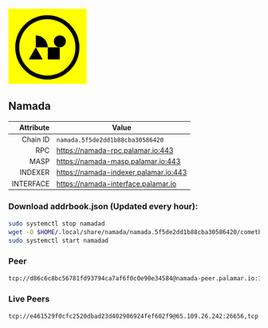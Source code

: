 ![Logo](https://raw.githubusercontent.com/Pa1amar/mainnets/refs/heads/main/namada/logo.png)
## Namada
| Attribute | Value |
|----------:|-------|
| Chain ID         | `namada.5f5de2dd1b88cba30586420` |
| RPC  | https://namada-rpc.palamar.io:443 |
| MASP  | https://namada-masp.palamar.io:443 |
| INDEXER | https://namada-indexer.palamar.io:443 |
| INTERFACE | https://namada-interface.palamar.io |

### Download addrbook.json (Updated every hour):
```bash
sudo systemctl stop namadad
wget -O $HOME/.local/share/namada/namada.5f5de2dd1b88cba30586420/cometbft/config/addrbook.json https://storage.palamar.io/mainnet/namada/addrbook.json
sudo systemctl start namadad
```
### Peer
```bash
tcp://d86c6c8bc56781fd93794ca7af6f0c0e90e34584@namada-peer.palamar.io:16656
```




























































































































































































































































































































































































































































































































































### Live Peers
```
tcp://e461529f0cfc2520dbad23d402906924fef602f9@65.109.26.242:26656,tcp://df4fed252c4820880f86d82a359475c2c5d6448d@206.72.196.131:26656,tcp://0834884bad0e0e4a21e8dc2a1df753a2887a5900@46.250.254.58:26656,tcp://509f1e843cf881650a4151aa804ddd7a7188e88f@195.201.197.246:32656,tcp://f599bec873183d371ae22f89195d3ced22dda2f3@46.4.29.231:5000,tcp://7b2fcfb157212fe24797153b8dc30e05285285f4@212.83.33.148:26602,tcp://04affb50117ef548cbf7d1ddb1e6416dec0645ae@65.108.75.179:14656,tcp://1cb0c9813db48396b31976443a1cd88b73e0fb05@95.216.78.215:26656,tcp://5a7f398e1517fd661689449971a4ec26dd0bea5e@80.241.215.77:26656,tcp://f29ae19de1f7baf675f04aa6bde5f1861ad728d2@93.159.130.4:27656,tcp://ebc272824924ea1a27ea3183dd0b9ba713494f83@185.16.39.158:26656
```
